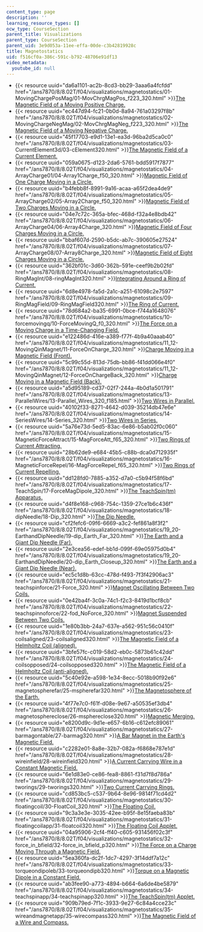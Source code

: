```yaml
---
content_type: page
description: ''
learning_resource_types: []
ocw_type: CourseSection
parent_title: Visualizations
parent_type: CourseSection
parent_uid: 3e9d053a-11ee-effa-00de-c3b42819928c
title: Magnetostatics
uid: f516cf0a-386c-591c-b792-48706e91df13
video_metadata:
  youtube_id: null
---
```


*   {{< resource uuid="da6a1101-ac2b-8cd3-bb29-3aaa6a4fcfdd" href="/ans7870/8/8.02T/f04/visualizations/magnetostatics/01-MovingChargePosMag/01-MovChrgMagPos_f223_320.html" >}}[The Magnetic Field of a Moving Positive Charge.](/ans7870/8/8.02T/f04/visualizations/magnetostatics/01-MovingChargePosMag/01-MovChrgMagPos_f223_320.html)
*   {{< resource uuid="ec447d94-fc21-0b0d-8a94-761a03297f8b" href="/ans7870/8/8.02T/f04/visualizations/magnetostatics/02-MovingChargeNegMag/02-MovChrgMagNeg_f223_320.html" >}}[The Magnetic Field of a Moving Negative Charge.](/ans7870/8/8.02T/f04/visualizations/magnetostatics/02-MovingChargeNegMag/02-MovChrgMagNeg_f223_320.html)
*   {{< resource uuid="45f17703-e9d1-13e1-ea3d-96ba2d5ca0c0" href="/ans7870/8/8.02T/f04/visualizations/magnetostatics/03-CurrentElement3d/03-cElement320.html" >}}[The Magnetic Field of a Current Element.](/ans7870/8/8.02T/f04/visualizations/magnetostatics/03-CurrentElement3d/03-cElement320.html)
*   {{< resource uuid="059a0675-d123-2da6-5761-bdd5917f7877" href="/ans7870/8/8.02T/f04/visualizations/magnetostatics/04-ArrayCharge01/04-Array1Charge_f50_320.html" >}}[Magnetic Field of One Charge Moving in a Circle.](/ans7870/8/8.02T/f04/visualizations/magnetostatics/04-ArrayCharge01/04-Array1Charge_f50_320.html)
*   {{< resource uuid="b4febb8f-8991-9a16-acaa-a65f2dea4de9" href="/ans7870/8/8.02T/f04/visualizations/magnetostatics/05-ArrayCharge02/05-Array2Charge_f50_320.html" >}}[Magnetic Field of Two Charges Moving in a Circle.](/ans7870/8/8.02T/f04/visualizations/magnetostatics/05-ArrayCharge02/05-Array2Charge_f50_320.html)
*   {{< resource uuid="04e7c72c-365a-bfec-468d-f32a4e8bdb42" href="/ans7870/8/8.02T/f04/visualizations/magnetostatics/06-ArrayCharge04/06-Array4Charge_320.html" >}}[Magnetic Field of Four Charges Moving in a Circle.](/ans7870/8/8.02T/f04/visualizations/magnetostatics/06-ArrayCharge04/06-Array4Charge_320.html)
*   {{< resource uuid="bbaf607d-2590-b5dc-ab7c-390605e27524" href="/ans7870/8/8.02T/f04/visualizations/magnetostatics/07-ArrayCharge08/07-Array8Charge_320.html" >}}[Magnetic Field of Eight Charges Moving in a Circle.](/ans7870/8/8.02T/f04/visualizations/magnetostatics/07-ArrayCharge08/07-Array8Charge_320.html)
*   {{< resource uuid="362bf01c-3d60-362b-591e-ceef9b2b02fd" href="/ans7870/8/8.02T/f04/visualizations/magnetostatics/08-RingMagInt/08-ringMagInt320.html" >}}[Integrating Around a Ring of Current.](/ans7870/8/8.02T/f04/visualizations/magnetostatics/08-RingMagInt/08-ringMagInt320.html)
*   {{< resource uuid="6d8e4978-fa5d-2a1c-a251-61098c2e7597" href="/ans7870/8/8.02T/f04/visualizations/magnetostatics/09-RingMagField/09-RingMagField320.html" >}}[The Ring of Current.](/ans7870/8/8.02T/f04/visualizations/magnetostatics/09-RingMagField/09-RingMagField320.html)
*   {{< resource uuid="78d684a2-ba35-6991-0bce-f744a1648076" href="/ans7870/8/8.02T/f04/visualizations/magnetostatics/10-forcemovingq/10-ForceMovingQ_f0_320.html" >}}[The Force on a Moving Charge in a Time-Changing Field.](/ans7870/8/8.02T/f04/visualizations/magnetostatics/10-forcemovingq/10-ForceMovingQ_f0_320.html)
*   {{< resource uuid="e122486d-416e-a389-f77f-4b9a40aaab40" href="/ans7870/8/8.02T/f04/visualizations/magnetostatics/11_12-MovingQinMagnet/11-ForceOnCharge_320.html" >}}[Charge Moving in a Magnetic Field (Front).](/ans7870/8/8.02T/f04/visualizations/magnetostatics/11_12-MovingQinMagnet/11-ForceOnCharge_320.html)
*   {{< resource uuid="5c99c55d-813d-75db-bb86-f41dd066e4f0" href="/ans7870/8/8.02T/f04/visualizations/magnetostatics/11_12-MovingQinMagnet/12-ForceOnChargeBack_320.html" >}}[Charge Moving in a Magnetic Field (Back).](/ans7870/8/8.02T/f04/visualizations/magnetostatics/11_12-MovingQinMagnet/12-ForceOnChargeBack_320.html)
*   {{< resource uuid="a5d95189-cd37-02f7-244a-4b0d1a501791" href="/ans7870/8/8.02T/f04/visualizations/magnetostatics/13-ParallelWires/13-Parallel_Wires_320_f185.html" >}}[Two Wires in Parallel.](/ans7870/8/8.02T/f04/visualizations/magnetostatics/13-ParallelWires/13-Parallel_Wires_320_f185.html)
*   {{< resource uuid="40102f33-8271-4642-d039-35214db47e6e" href="/ans7870/8/8.02T/f04/visualizations/magnetostatics/14-SeriesWires/14-Series_320.html" >}}[Two Wires in Series.](/ans7870/8/8.02T/f04/visualizations/magnetostatics/14-SeriesWires/14-Series_320.html)
*   {{< resource uuid="5a76e73d-5ed5-83ac-6e86-b5ab02f0c060" href="/ans7870/8/8.02T/f04/visualizations/magnetostatics/15-MagneticForceAttract/15-MagForceAtt_f65_320.html" >}}[Two Rings of Current Attracting.](/ans7870/8/8.02T/f04/visualizations/magnetostatics/15-MagneticForceAttract/15-MagForceAtt_f65_320.html)
*   {{< resource uuid="28b62de9-e684-45b5-c88b-dca0d712935f" href="/ans7870/8/8.02T/f04/visualizations/magnetostatics/16-MagneticForceRepel/16-MagForceRepel_f65_320.html" >}}[Two Rings of Current Repelling.](/ans7870/8/8.02T/f04/visualizations/magnetostatics/16-MagneticForceRepel/16-MagForceRepel_f65_320.html)
*   {{< resource uuid="dd128fd0-7885-a352-d7a0-c5b94f58f6bd" href="/ans7870/8/8.02T/f04/visualizations/magnetostatics/17-TeachSpin/17-ForceMagDipole_320.html" >}}[The TeachSpin(tm) Apparatus.](/ans7870/8/8.02T/f04/visualizations/magnetostatics/17-TeachSpin/17-ForceMagDipole_320.html)
*   {{< resource uuid="d4f8e168-c968-754c-1359-27ce1b6c436f" href="/ans7870/8/8.02T/f04/visualizations/magnetostatics/18-dipNeedle/18-Dip_320.html" >}}[The Dip Needle.](/ans7870/8/8.02T/f04/visualizations/magnetostatics/18-dipNeedle/18-Dip_320.html)
*   {{< resource uuid="cf2fefc6-09f6-6669-a3c2-fef861a8f3f2" href="/ans7870/8/8.02T/f04/visualizations/magnetostatics/19_20-EarthandDipNeedle/19-dip_Earth_Far_320.html" >}}[The Earth and a Giant Dip Needle (Far).](/ans7870/8/8.02T/f04/visualizations/magnetostatics/19_20-EarthandDipNeedle/19-dip_Earth_Far_320.html)
*   {{< resource uuid="2e3cea56-edef-bb1d-099f-69e05975d0b4" href="/ans7870/8/8.02T/f04/visualizations/magnetostatics/19_20-EarthandDipNeedle/20-dip_Earth_Closeup_320.html" >}}[The Earth and a Giant Dip Needle (Near).](/ans7870/8/8.02T/f04/visualizations/magnetostatics/19_20-EarthandDipNeedle/20-dip_Earth_Closeup_320.html)
*   {{< resource uuid="ec5c1d8b-63cc-478d-f493-7f3f42906ac3" href="/ans7870/8/8.02T/f04/visualizations/magnetostatics/21-teachspinforce/21-Force_320.html" >}}[Magnet Oscillating Between Two Coils.](/ans7870/8/8.02T/f04/visualizations/magnetostatics/21-teachspinforce/21-Force_320.html)
*   {{< resource uuid="0e42ba4f-3c0a-74c1-f2c3-8419d1bcf8cb" href="/ans7870/8/8.02T/f04/visualizations/magnetostatics/22-teachspinnoforce/22-fod_NoForce_320.html" >}}[Magnet Suspended Between Two Coils.](/ans7870/8/8.02T/f04/visualizations/magnetostatics/22-teachspinnoforce/22-fod_NoForce_320.html)
*   {{< resource uuid="1e80b3bb-24a7-637e-a562-951c56c0410f" href="/ans7870/8/8.02T/f04/visualizations/magnetostatics/23-coilsaligned/23-coilsaligned320.html" >}}[The Magnetic Field of a Helmholtz Coil (aligned).](/ans7870/8/8.02T/f04/visualizations/magnetostatics/23-coilsaligned/23-coilsaligned320.html)
*   {{< resource uuid="3bfe57fc-c019-58d2-eb0c-5873b61c42dd" href="/ans7870/8/8.02T/f04/visualizations/magnetostatics/24-coilsopposed/24-coilsopposed320.html" >}}[The Magnetic Field of a Helmholtz Coil (anti-aligned).](/ans7870/8/8.02T/f04/visualizations/magnetostatics/24-coilsopposed/24-coilsopposed320.html)
*   {{< resource uuid="5c40e92e-a598-1e34-8ecc-5018b90f92e6" href="/ans7870/8/8.02T/f04/visualizations/magnetostatics/25-magnetospherefar/25-mspherefar320.html" >}}[The Magnetosphere of the Earth.](/ans7870/8/8.02T/f04/visualizations/magnetostatics/25-magnetospherefar/25-mspherefar320.html)
*   {{< resource uuid="4f77e7c0-f61f-d08e-9e67-a50535ef3db4" href="/ans7870/8/8.02T/f04/visualizations/magnetostatics/26-magnetosphereclose/26-msphereclose320.html" >}}[Magnetic Merging.](/ans7870/8/8.02T/f04/visualizations/magnetostatics/26-magnetosphereclose/26-msphereclose320.html)
*   {{< resource uuid="e8200d9c-9d1e-e657-6b16-c612efc89061" href="/ans7870/8/8.02T/f04/visualizations/magnetostatics/27-barmagontable/27-barmag320.html" >}}[A Bar Magnet in the Earth's Magnetic Field.](/ans7870/8/8.02T/f04/visualizations/magnetostatics/27-barmagontable/27-barmag320.html)
*   {{< resource uuid="c2282e01-8a8e-32b7-082a-f6868e787e1d" href="/ans7870/8/8.02T/f04/visualizations/magnetostatics/28-wireinfield/28-wireinfield320.html" >}}[A Current Carrying Wire in a Constant Magnetic Field.](/ans7870/8/8.02T/f04/visualizations/magnetostatics/28-wireinfield/28-wireinfield320.html)
*   {{< resource uuid="6e1d83e0-ce86-fea8-8861-f31d7f8d786a" href="/ans7870/8/8.02T/f04/visualizations/magnetostatics/29-tworings/29-tworings320.html" >}}[Two Current Carrying Rings.](/ans7870/8/8.02T/f04/visualizations/magnetostatics/29-tworings/29-tworings320.html)
*   {{< resource uuid="cd853bc5-c537-9b64-8e96-9814f71cd4d2" href="/ans7870/8/8.02T/f04/visualizations/magnetostatics/30-floatingcoil/30-FloatCoil_320.html" >}}[The Floating Coil.](/ans7870/8/8.02T/f04/visualizations/magnetostatics/30-floatingcoil/30-FloatCoil_320.html)
*   {{< resource uuid="9c3a3e3e-3035-42ee-b95f-8e15faeba83b" href="/ans7870/8/8.02T/f04/visualizations/magnetostatics/31-floatingcoilapp/31-floatcoil320.html" >}}[The Floating Coil Applet.](/ans7870/8/8.02T/f04/visualizations/magnetostatics/31-floatingcoilapp/31-floatcoil320.html)
*   {{< resource uuid="04a95906-2cf4-ff40-c605-931456f02c3f" href="/ans7870/8/8.02T/f04/visualizations/magnetostatics/32-force_in_bfield/32-force_in_bfield_p320.html" >}}[The Force on a Charge Moving Through a Magnetic Field.](/ans7870/8/8.02T/f04/visualizations/magnetostatics/32-force_in_bfield/32-force_in_bfield_p320.html)
*   {{< resource uuid="5ea360fa-dc2f-1dc7-4297-3f14ddf7a12c" href="/ans7870/8/8.02T/f04/visualizations/magnetostatics/33-torqueondipoleb/33-torqueondipb320.html" >}}[Torque on a Magnetic Dipole in a Constant Field.](/ans7870/8/8.02T/f04/visualizations/magnetostatics/33-torqueondipoleb/33-torqueondipb320.html)
*   {{< resource uuid="ab3fee90-a773-4894-b664-6a6de4be5879" href="/ans7870/8/8.02T/f04/visualizations/magnetostatics/34-teachspinapp/34-teachspinapp320.html" >}}[The TeachSpin(tm) Applet.](/ans7870/8/8.02T/f04/visualizations/magnetostatics/34-teachspinapp/34-teachspinapp320.html)
*   {{< resource uuid="909b79ed-7f1c-3933-9e27-6c84a4cce23c" href="/ans7870/8/8.02T/f04/visualizations/magnetostatics/35-wireandmagnetapp/35-wirecompass320.html" >}}[The Magnetic Field of a Wire and Compass.](/ans7870/8/8.02T/f04/visualizations/magnetostatics/35-wireandmagnetapp/35-wirecompass320.html)